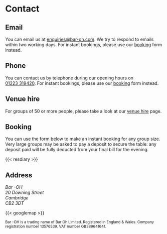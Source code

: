 # Contact

## Email

You can email us at enquiries@bar-oh.com.  We try to respond to emails
within two working days.  For instant bookings, please use our
[booking](#booking) form instead.

## Phone

You can contact us by telephone during our opening hours on
[01223&nbsp;319420](tel:+441223319420).  For instant bookings, please
use our [booking](#booking) form instead.

## Venue hire

For groups of 50 or more people, please take a look at our [venue
hire](/hire) page.

## Booking

You can use the form below to make an instant booking for any group
size.  Very large groups may be asked to pay a deposit to secure the
table: any deposit paid will be fully deducted from your final bill
for the evening.

{{< resdiary >}}

## Address

<address>
Bar -OH<br/>
20 Downing Street<br/>
Cambridge<br/>
CB2 3DT
</address>

{{< googlemap >}}

<small>
Bar -OH is a trading name of Bar Oh Limited.  Registered in England &
Wales.  Company registration number 13576539.  VAT number GB389641641.
</small>
